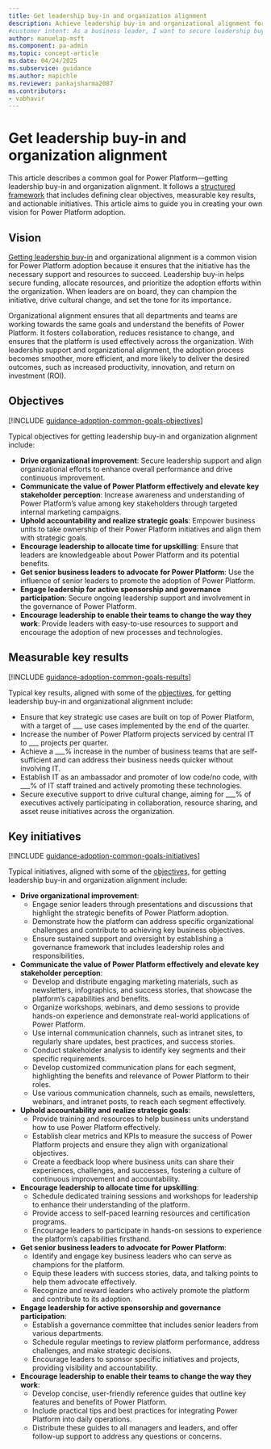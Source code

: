 ```yaml
---
title: Get leadership buy-in and organization alignment
description: Achieve leadership buy-in and organizational alignment for Power Platform adoption with clear objectives and actionable initiatives.
#customer intent: As a business leader, I want to secure leadership buy-in and organizational alignment for Power Platform adoption so that the initiative has the necessary support and resources to succeed.
author: manuelap-msft
ms.component: pa-admin
ms.topic: concept-article
ms.date: 04/24/2025
ms.subservice: guidance
ms.author: mapichle
ms.reviewer: pankajsharma2087
ms.contributors: 
- vabhavir
---
```


# Get leadership buy-in and organization alignment

This article describes a common goal for Power Platform—getting leadership buy-in and organization alignment. It follows a [structured framework](../vision.md) that includes defining clear objectives, measurable key results, and actionable initiatives. This article aims to guide you in creating your own vision for Power Platform adoption.

## Vision

[Getting leadership buy-in](../executive-sponsorship.md) and organizational alignment is a common vision for Power Platform adoption because it ensures that the initiative has the necessary support and resources to succeed. Leadership buy-in helps secure funding, allocate resources, and prioritize the adoption efforts within the organization. When leaders are on board, they can champion the initiative, drive cultural change, and set the tone for its importance.

Organizational alignment ensures that all departments and teams are working towards the same goals and understand the benefits of Power Platform. It fosters collaboration, reduces resistance to change, and ensures that the platform is used effectively across the organization. With leadership support and organizational alignment, the adoption process becomes smoother, more efficient, and more likely to deliver the desired outcomes, such as increased productivity, innovation, and return on investment (ROI).

## Objectives

[!INCLUDE [guidance-adoption-common-goals-objectives](../../../includes/guidance-adoption-common-goals-objectives.md)]

Typical objectives for getting leadership buy-in and organization alignment include:

- **Drive organizational improvement**: Secure leadership support and align organizational efforts to enhance overall performance and drive continuous improvement.
- **Communicate the value of Power Platform effectively and elevate key stakeholder perception**: Increase awareness and understanding of Power Platform’s value among key stakeholders through targeted internal marketing campaigns.
- **Uphold accountability and realize strategic goals**: Empower business units to take ownership of their Power Platform initiatives and align them with strategic goals.
- **Encourage leadership to allocate time for upskilling**: Ensure that leaders are knowledgeable about Power Platform and its potential benefits.
- **Get senior business leaders to advocate for Power Platform**: Use the influence of senior leaders to promote the adoption of Power Platform.
- **Engage leadership for active sponsorship and governance participation**: Secure ongoing leadership support and involvement in the governance of Power Platform.
- **Encourage leadership to enable their teams to change the way they work**: Provide leaders with easy-to-use resources to support and encourage the adoption of new processes and technologies.

## Measurable key results

[!INCLUDE [guidance-adoption-common-goals-results](../../../includes/guidance-adoption-common-goals-results.md)]

Typical key results, aligned with some of the [objectives](#objectives), for getting leadership buy-in and organizational alignment include:

- Ensure that key strategic use cases are built on top of Power Platform, with a target of ___ use cases implemented by the end of the quarter. 
- Increase the number of Power Platform projects serviced by central IT to ___ projects per quarter. 
- Achieve a ___% increase in the number of business teams that are self-sufficient and can address their business needs quicker without involving IT. 
- Establish IT as an ambassador and promoter of low code/no code, with ___% of IT staff trained and actively promoting these technologies. 
- Secure executive support to drive cultural change, aiming for ___% of executives actively participating in collaboration, resource sharing, and asset reuse initiatives across the organization. 

## Key initiatives

[!INCLUDE [guidance-adoption-common-goals-initiatives](../../../includes/guidance-adoption-common-goals-initiatives.md)]

Typical initiatives, aligned with some of the [objectives](#objectives), for getting leadership buy-in and organization alignment include:

- **Drive organizational improvement**:
    - Engage senior leaders through presentations and discussions that highlight the strategic benefits of Power Platform adoption.
    - Demonstrate how the platform can address specific organizational challenges and contribute to achieving key business objectives.
    - Ensure sustained support and oversight by establishing a governance framework that includes leadership roles and responsibilities.
- **Communicate the value of Power Platform effectively and elevate key stakeholder perception**:
    - Develop and distribute engaging marketing materials, such as newsletters, infographics, and success stories, that showcase the platform’s capabilities and benefits.
    - Organize workshops, webinars, and demo sessions to provide hands-on experience and demonstrate real-world applications of Power Platform.
    - Use internal communication channels, such as intranet sites, to regularly share updates, best practices, and success stories.
    - Conduct stakeholder analysis to identify key segments and their specific requirements.
    - Develop customized communication plans for each segment, highlighting the benefits and relevance of Power Platform to their roles.
    - Use various communication channels, such as emails, newsletters, webinars, and intranet posts, to reach each segment effectively.
- **Uphold accountability and realize strategic goals**: 
    - Provide training and resources to help business units understand how to use Power Platform effectively.
    - Establish clear metrics and KPIs to measure the success of Power Platform projects and ensure they align with organizational objectives.
    - Create a feedback loop where business units can share their experiences, challenges, and successes, fostering a culture of continuous improvement and accountability.
- **Encourage leadership to allocate time for upskilling**:
    - Schedule dedicated training sessions and workshops for leadership to enhance their understanding of the platform.
    - Provide access to self-paced learning resources and certification programs.
    - Encourage leaders to participate in hands-on sessions to experience the platform’s capabilities firsthand.
- **Get senior business leaders to advocate for Power Platform**:
    - Identify and engage key business leaders who can serve as champions for the platform.
    - Equip these leaders with success stories, data, and talking points to help them advocate effectively.
    - Recognize and reward leaders who actively promote the platform and contribute to its adoption.
- **Engage leadership for active sponsorship and governance participation**:
    - Establish a governance committee that includes senior leaders from various departments.
    - Schedule regular meetings to review platform performance, address challenges, and make strategic decisions.
    - Encourage leaders to sponsor specific initiatives and projects, providing visibility and accountability.
- **Encourage leadership to enable their teams to change the way they work**:
    - Develop concise, user-friendly reference guides that outline key features and benefits of Power Platform.
    - Include practical tips and best practices for integrating Power Platform into daily operations.
    - Distribute these guides to all managers and leaders, and offer follow-up support to address any questions or concerns.


